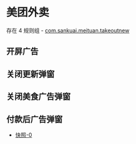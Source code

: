 # 美团外卖

存在 4 规则组 - [com.sankuai.meituan.takeoutnew](/src/apps/com.sankuai.meituan.takeoutnew.ts)

## 开屏广告

## 关闭更新弹窗

## 关闭美食广告弹窗

## 付款后广告弹窗

- [快照-0](https://gkd-kit.gitee.io/import/13175526)
